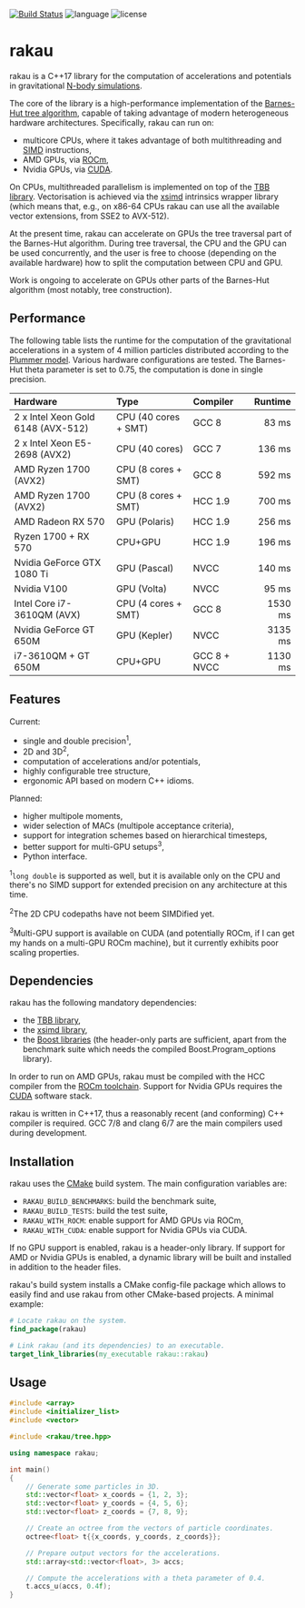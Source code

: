 [![Build Status](https://img.shields.io/travis/bluescarni/rakau/master.svg?logo=travis&style=for-the-badge)](https://travis-ci.org/bluescarni/rakau)
![language](https://img.shields.io/badge/language-C%2B%2B17-red.svg?style=for-the-badge)
![license](https://img.shields.io/badge/license-MPL2-blue.svg?style=for-the-badge)

rakau
=====

rakau is a C++17 library for the computation of accelerations and potentials in gravitational
[N-body simulations](https://en.wikipedia.org/wiki/N-body_simulation).

The core of the library is a high-performance implementation of the
[Barnes-Hut tree algorithm](https://en.wikipedia.org/wiki/Barnes%E2%80%93Hut_simulation), capable of
taking advantage of modern heterogeneous hardware architectures. Specifically, rakau can run on:

* multicore CPUs, where it takes advantage of both multithreading and [SIMD](https://en.wikipedia.org/wiki/SIMD) instructions,
* AMD GPUs, via [ROCm](https://rocm.github.io/),
* Nvidia GPUs, via [CUDA](https://en.wikipedia.org/wiki/CUDA).

On CPUs, multithreaded parallelism is implemented on top of the [TBB library](https://www.threadingbuildingblocks.org/).
Vectorisation is achieved via the [xsimd](https://github.com/QuantStack/xsimd) intrinsics wrapper library
(which means that, e.g., on x86-64 CPUs rakau can use all the available vector extensions, from SSE2 to AVX-512).

At the present time, rakau can accelerate on GPUs the tree traversal part of the Barnes-Hut algorithm.
During tree traversal, the CPU and the GPU can be used concurrently, and the user is free to choose
(depending on the available hardware) how to split the computation between CPU and GPU.

Work is ongoing to accelerate on GPUs other parts of the Barnes-Hut algorithm (most notably, tree
construction).

Performance
-----------

The following table lists the runtime for the computation of the gravitational accelerations
in a system of 4 million particles distributed according to the [Plummer model](https://en.wikipedia.org/wiki/Plummer_model).
Various hardware configurations are tested. The Barnes-Hut theta parameter is set to 0.75,
the computation is done in single precision.

| Hardware | Type | Compiler | Runtime |
| :------- | :--- | :------- | ------: |
| 2 x Intel Xeon Gold 6148 (AVX-512) | CPU (40 cores + SMT) | GCC 8 | 83 ms |
| 2 x Intel Xeon E5-2698 (AVX2) | CPU (40 cores) | GCC 7 | 136 ms |
| AMD Ryzen 1700 (AVX2) | CPU (8 cores + SMT) | GCC 8 | 592 ms |
| AMD Ryzen 1700 (AVX2) | CPU (8 cores + SMT) | HCC 1.9 | 700 ms |
| AMD Radeon RX 570 | GPU (Polaris) | HCC 1.9 | 256 ms |
| Ryzen 1700 + RX 570 | CPU+GPU | HCC 1.9 | 196 ms |
| Nvidia GeForce GTX 1080 Ti | GPU (Pascal) | NVCC | 140 ms |
| Nvidia V100 | GPU (Volta) | NVCC | 95 ms |
| Intel Core i7-3610QM (AVX) | CPU (4 cores + SMT) | GCC 8 | 1530 ms |
| Nvidia GeForce GT 650M | GPU (Kepler) | NVCC | 3135 ms |
| i7-3610QM + GT 650M | CPU+GPU | GCC 8 + NVCC | 1130 ms |

Features
--------

Current:

* single and double precision<sup>1</sup>,
* 2D and 3D<sup>2</sup>,
* computation of accelerations and/or potentials,
* highly configurable tree structure,
* ergonomic API based on modern C++ idioms.

Planned:

* higher multipole moments,
* wider selection of MACs (multipole acceptance criteria),
* support for integration schemes based on hierarchical timesteps,
* better support for multi-GPU setups<sup>3</sup>,
* Python interface.

<sup>1</sup>``long double`` is supported as well,
but it is available only on the CPU and there's no SIMD support for extended precision
on any architecture at this time.

<sup>2</sup>The 2D CPU codepaths have not beem SIMDified yet.

<sup>3</sup>Multi-GPU support is available on CUDA (and potentially ROCm,
if I can get my hands on a multi-GPU ROCm machine), but it currently exhibits poor
scaling properties.

Dependencies
------------

rakau has the following mandatory dependencies:

* the [TBB library](https://www.threadingbuildingblocks.org/),
* the [xsimd library](https://github.com/QuantStack/xsimd),
* the [Boost libraries](https://www.boost.org) (the header-only parts are sufficient,
  apart from the benchmark suite which needs the compiled Boost.Program_options library).

In order to run on AMD GPUs, rakau must be compiled with the HCC compiler from the
[ROCm toolchain](https://rocm.github.io/). Support for Nvidia GPUs requires the
[CUDA](https://en.wikipedia.org/wiki/CUDA) software stack.

rakau is written in C++17, thus a reasonably recent (and conforming) C++ compiler is required.
GCC 7/8 and clang 6/7 are the main compilers used during development.

Installation
------------

rakau uses the [CMake](https://cmake.org/) build system. The main configuration variables
are:

* ``RAKAU_BUILD_BENCHMARKS``: build the benchmark suite,
* ``RAKAU_BUILD_TESTS``: build the test suite,
* ``RAKAU_WITH_ROCM``: enable support for AMD GPUs via ROCm,
* ``RAKAU_WITH_CUDA``: enable support for Nvidia GPUs via CUDA.

If no GPU support is enabled, rakau is a header-only library. If support
for AMD or Nvidia GPUs is enabled, a dynamic library will be built and installed
in addition to the header files.

rakau's build system installs a CMake config-file package which allows to easily
find and use rakau from other CMake-based projects. A minimal example:

```cmake
# Locate rakau on the system.
find_package(rakau)

# Link rakau (and its dependencies) to an executable.
target_link_libraries(my_executable rakau::rakau)
```

Usage
-----

```c++
#include <array>
#include <initializer_list>
#include <vector>

#include <rakau/tree.hpp>

using namespace rakau;

int main()
{
    // Generate some particles in 3D.
    std::vector<float> x_coords = {1, 2, 3};
    std::vector<float> y_coords = {4, 5, 6};
    std::vector<float> z_coords = {7, 8, 9};

    // Create an octree from the vectors of particle coordinates.
    octree<float> t{{x_coords, y_coords, z_coords}};

    // Prepare output vectors for the accelerations.
    std::array<std::vector<float>, 3> accs;

    // Compute the accelerations with a theta parameter of 0.4.
    t.accs_u(accs, 0.4f);
}
```
